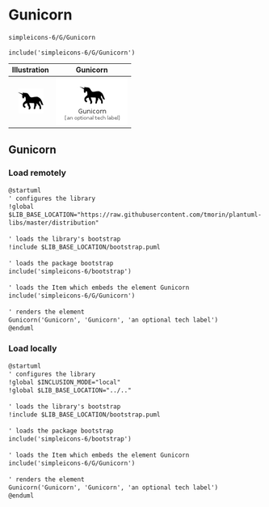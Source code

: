 # Gunicorn


```text
simpleicons-6/G/Gunicorn
```

```text
include('simpleicons-6/G/Gunicorn')
```



| Illustration | Gunicorn |
| :---: | :---: |
| ![illustration for Illustration](../../simpleicons-6/G/Gunicorn.png) | ![illustration for Gunicorn](../../simpleicons-6/G/Gunicorn.Local.png) |




## Gunicorn

### Load remotely
```plantuml
@startuml
' configures the library
!global $LIB_BASE_LOCATION="https://raw.githubusercontent.com/tmorin/plantuml-libs/master/distribution"

' loads the library's bootstrap
!include $LIB_BASE_LOCATION/bootstrap.puml

' loads the package bootstrap
include('simpleicons-6/bootstrap')

' loads the Item which embeds the element Gunicorn
include('simpleicons-6/G/Gunicorn')

' renders the element
Gunicorn('Gunicorn', 'Gunicorn', 'an optional tech label')
@enduml
```

### Load locally
```plantuml
@startuml
' configures the library
!global $INCLUSION_MODE="local"
!global $LIB_BASE_LOCATION="../.."

' loads the library's bootstrap
!include $LIB_BASE_LOCATION/bootstrap.puml

' loads the package bootstrap
include('simpleicons-6/bootstrap')

' loads the Item which embeds the element Gunicorn
include('simpleicons-6/G/Gunicorn')

' renders the element
Gunicorn('Gunicorn', 'Gunicorn', 'an optional tech label')
@enduml
```

